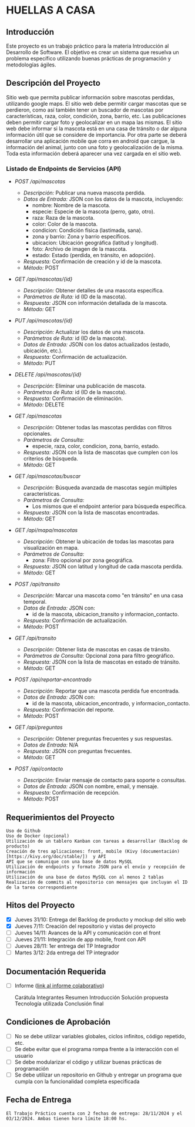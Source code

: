 # HUELLAS A CASA

## Introducción

Este proyecto es un trabajo práctico para la materia Introducción al Desarrollo de Software. El objetivo es crear un sistema que resuelva un problema específico utilizando buenas prácticas de programación y metodologías ágiles.

## Descripción del Proyecto

Sitio web que permita publicar información sobre mascotas perdidas, utilizando google maps.
El sitio web debe permitir cargar mascotas que se perdieron, como así también tener un
buscador de mascotas por características, raza, color, condición, zona, barrio, etc. Las
publicaciones deben permitir cargar foto y geolocalizar en un mapa las mismas.
El sitio web debe informar si la mascota está en una casa de tránsito o dar alguna información
útil que se considere de importancia.
Por otra parte se deberá desarrollar una aplicación mobile que corra en android que cargue, la
información del animal, junto con una foto y geolocalización de la misma. Toda esta información
deberá aparecer una vez cargada en el sitio web.

### Listado de Endpoints de Servicios (API)

   - *POST /api/mascotas*
     - *Descripción:* Publicar una nueva mascota perdida.
     - *Datos de Entrada:* JSON con los datos de la mascota, incluyendo:
       - nombre: Nombre de la mascota.
       - especie: Especie de la mascota (perro, gato, otro).
       - raza: Raza de la mascota.
       - color: Color de la mascota.
       - condicion: Condición física (lastimada, sana).
       - zona y barrio: Zona y barrio específicos.
       - ubicacion: Ubicación geográfica (latitud y longitud).
       - foto: Archivo de imagen de la mascota.
       - estado: Estado (perdida, en tránsito, en adopción).
     - *Respuesta:* Confirmación de creación y id de la mascota.
     - *Método:* POST

   - *GET /api/mascotas/{id}*
     - *Descripción:* Obtener detalles de una mascota específica.
     - *Parámetros de Ruta:* id (ID de la mascota).
     - *Respuesta:* JSON con información detallada de la mascota.
     - *Método:* GET

   - *PUT /api/mascotas/{id}*
     - *Descripción:* Actualizar los datos de una mascota.
     - *Parámetros de Ruta:* id (ID de la mascota).
     - *Datos de Entrada:* JSON con los datos actualizados (estado, ubicación, etc.).
     - *Respuesta:* Confirmación de actualización.
     - *Método:* PUT

   - *DELETE /api/mascotas/{id}*
     - *Descripción:* Eliminar una publicación de mascota.
     - *Parámetros de Ruta:* id (ID de la mascota).
     - *Respuesta:* Confirmación de eliminación.
     - *Método:* DELETE

   - *GET /api/mascotas*
     - *Descripción:* Obtener todas las mascotas perdidas con filtros opcionales.
     - *Parámetros de Consulta:*
       - especie, raza, color, condicion, zona, barrio, estado.
     - *Respuesta:* JSON con la lista de mascotas que cumplen con los criterios de búsqueda.
     - *Método:* GET

   - *GET /api/mascotas/buscar*
     - *Descripción:* Búsqueda avanzada de mascotas según múltiples características.
     - *Parámetros de Consulta:*
       - Los mismos que el endpoint anterior para búsqueda específica.
     - *Respuesta:* JSON con la lista de mascotas encontradas.
     - *Método:* GET

   - *GET /api/mapa/mascotas*
     - *Descripción:* Obtener la ubicación de todas las mascotas para visualización en mapa.
     - *Parámetros de Consulta:*
       - zona: Filtro opcional por zona geográfica.
     - *Respuesta:* JSON con latitud y longitud de cada mascota perdida.
     - *Método:* GET

   - *POST /api/transito*
     - *Descripción:* Marcar una mascota como "en tránsito" en una casa temporal.
     - *Datos de Entrada:* JSON con:
       - id de la mascota, ubicacion_transito y informacion_contacto.
     - *Respuesta:* Confirmación de actualización.
     - *Método:* POST

   - *GET /api/transito*
     - *Descripción:* Obtener lista de mascotas en casas de tránsito.
     - *Parámetros de Consulta:* Opcional zona para filtro geográfico.
     - *Respuesta:* JSON con la lista de mascotas en estado de tránsito.
     - *Método:* GET

   - *POST /api/reportar-encontrado*
     - *Descripción:* Reportar que una mascota perdida fue encontrada.
     - *Datos de Entrada:* JSON con:
       - id de la mascota, ubicacion_encontrado, y informacion_contacto.
     - *Respuesta:* Confirmación del reporte.
     - *Método:* POST

   - *GET /api/preguntas*
     - *Descripción:* Obtener preguntas frecuentes y sus respuestas.
     - *Datos de Entrada:* N/A
     - *Respuesta:* JSON con preguntas frecuentes.
     - *Método:* GET

   - *POST /api/contacto*
     - *Descripción:* Enviar mensaje de contacto para soporte o consultas.
     - *Datos de Entrada:* JSON con nombre, email, y mensaje.
     - *Respuesta:* Confirmación de recepción.
     - *Método:* POST

## Requerimientos del Proyecto

    Uso de Github
    Uso de Docker (opcional)
    Utilización de un tablero Kanban con tareas a desarrollar (Backlog de producto)
    Creación de tres aplicaciones: front, mobile (Kivy (documentación)[https://kivy.org/doc/stable/])  y API
    API que se comunique con una base de datos MySQL
    Utilización de endpoints y formato JSON para el envío y recepción de información
    Utilización de una base de datos MySQL con al menos 2 tablas
    Realización de commits al repositorio con mensajes que incluyan el ID de la tarea correspondiente

## Hitos del Proyecto

- [X] Jueves 31/10: Entrega del Backlog de producto y mockup del sitio web
- [X] Jueves 7/11: Creación del repositorio y vistas del proyecto
- [ ] Jueves 14/11: Avances de la API y comunicación con el front
- [ ] Jueves 21/11: Integración de app mobile, front con API
- [ ] Jueves 28/11: 1er entrega del TP Integrador
- [ ] Martes 3/12: 2da entrega del TP integrador

##  Documentación Requerida

- [ ] Informe ([link al informe colaborativo](https://www.overleaf.com/3151471745zbgwysddhpxd#6e7d46))

    Carátula
    Integrantes
    Resumen
    Introducción
    Solución propuesta
    Tecnología utilizada
    Conclusión final

##  Condiciones de Aprobación

- [ ] No se debe utilizar variables globales, ciclos infinitos, código repetido, etc.
- [ ] Se debe evitar que el programa rompa frente a la interacción con el usuario
- [ ] Se debe modularizar el código y utilizar buenas prácticas de programación
- [ ] Se debe utilizar un repositorio en Github y entregar un programa que cumpla con la funcionalidad completa especificada

##  Fecha de Entrega
    El Trabajo Práctico cuenta con 2 fechas de entrega: 28/11/2024 y el 03/12/2024. Ambas tienen hora límite 18:00 hs.
